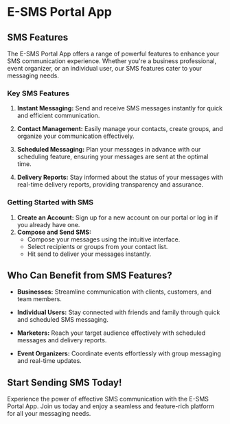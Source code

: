 # E-SMS Portal App

## SMS Features

The E-SMS Portal App offers a range of powerful features to enhance your SMS communication experience. Whether you're a business professional, event organizer, or an individual user, our SMS features cater to your messaging needs.

### Key SMS Features

1. **Instant Messaging:** Send and receive SMS messages instantly for quick and efficient communication.

2. **Contact Management:** Easily manage your contacts, create groups, and organize your communication effectively.

3. **Scheduled Messaging:** Plan your messages in advance with our scheduling feature, ensuring your messages are sent at the optimal time.

4. **Delivery Reports:** Stay informed about the status of your messages with real-time delivery reports, providing transparency and assurance.

### Getting Started with SMS

1. **Create an Account:** Sign up for a new account on our portal or log in if you already have one.
2. **Compose and Send SMS:**
   - Compose your messages using the intuitive interface.
   - Select recipients or groups from your contact list.
   - Hit send to deliver your messages instantly.



## Who Can Benefit from SMS Features?

- **Businesses:** Streamline communication with clients, customers, and team members.

- **Individual Users:** Stay connected with friends and family through quick and scheduled SMS messaging.

- **Marketers:** Reach your target audience effectively with scheduled messages and delivery reports.

- **Event Organizers:** Coordinate events effortlessly with group messaging and real-time updates.

## Start Sending SMS Today!

Experience the power of effective SMS communication with the E-SMS Portal App. Join us today and enjoy a seamless and feature-rich platform for all your messaging needs.
